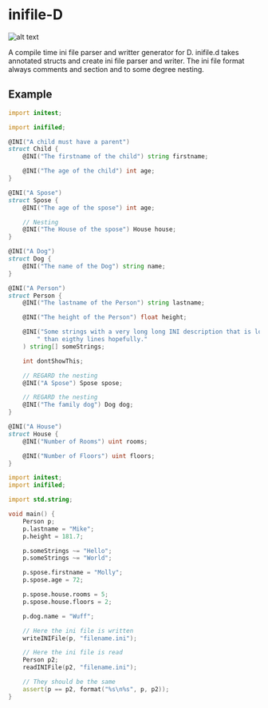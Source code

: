 inifile-D
=========

![alt text](https://travis-ci.org/burner/inifiled.svg)

A compile time ini file parser and writter generator for D.
inifile.d takes annotated structs and create ini file parser and writer.
The ini file format always comments and section and to some degree nesting.

Example
-------

```d
import initest;

import inifiled;

@INI("A child must have a parent") 
struct Child {
	@INI("The firstname of the child") string firstname;

	@INI("The age of the child") int age;
}

@INI("A Spose") 
struct Spose {
	@INI("The age of the spose") int age;

	// Nesting
	@INI("The House of the spose") House house;
}

@INI("A Dog") 
struct Dog {
	@INI("The name of the Dog") string name;
}

@INI("A Person") 
struct Person {
	@INI("The lastname of the Person") string lastname;

	@INI("The height of the Person") float height;

	@INI("Some strings with a very long long INI description that is longer" ~
		" than eigthy lines hopefully."
	) string[] someStrings;

	int dontShowThis;

	// REGARD the nesting
	@INI("A Spose") Spose spose;

	// REGARD the nesting
	@INI("The family dog") Dog dog;
}

@INI("A House")
struct House {
	@INI("Number of Rooms") uint rooms;

	@INI("Number of Floors") uint floors;
}
```

```d
import initest;
import inifiled;

import std.string;

void main() {
	Person p;
	p.lastname = "Mike";
	p.height = 181.7;

	p.someStrings ~= "Hello";
	p.someStrings ~= "World";

	p.spose.firstname = "Molly";
	p.spose.age = 72;

	p.spose.house.rooms = 5;
	p.spose.house.floors = 2;

	p.dog.name = "Wuff";

	// Here the ini file is written
	writeINIFile(p, "filename.ini");

	// Here the ini file is read
	Person p2;
	readINIFile(p2, "filename.ini");

	// They should be the same
	assert(p == p2, format("%s\n%s", p, p2));
}
```
